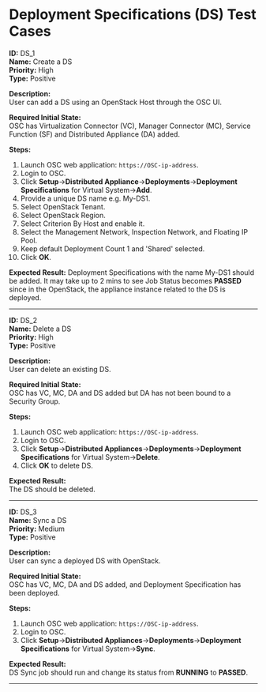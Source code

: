 # Deployment Specifications (DS) Test Cases

**ID:** DS_1  
**Name:** Create a DS  
**Priority:** High  
**Type:** Positive  

**Description:**  
User can add a DS using an OpenStack Host through the OSC UI.

**Required Initial State:**  
OSC has Virtualization Connector (VC), Manager Connector (MC), Service Function (SF) and Distributed Appliance (DA) added.

**Steps:**    
1. Launch OSC web application: ```https://OSC-ip-address```.  
2. Login to OSC.  
3. Click **Setup**->**Distributed Appliance**->**Deployments**->**Deployment Specifications** for Virtual System->**Add**.  
4. Provide a unique DS name e.g. My-DS1.  
5. Select OpenStack Tenant.  
6. Select OpenStack Region.  
7. Select Criterion By Host and enable it.  
8. Select the Management Network, Inspection Network, and Floating IP Pool.
9. Keep default Deployment Count 1 and 'Shared' selected.  
10. Click **OK**.  

**Expected Result:**
Deployment Specifications with the name My-DS1 should be added. It may take up to 2 mins to see Job Status becomes **PASSED** since in the OpenStack, the appliance instance related to the DS is deployed.  

****

**ID:** DS_2  
**Name:** Delete a DS  
**Priority:** High  
**Type:** Positive  

**Description:**  
User can delete an existing DS.

**Required Initial State:**  
OSC has VC, MC, DA and DS added but DA has not been bound to a Security Group.  

**Steps:**    
1. Launch OSC web application: ```https://OSC-ip-address```.  
2. Login to OSC.  
3. Click **Setup**->**Distributed Appliances**->**Deployments**->**Deployment Specifications** for Virtual System->**Delete**.  
4. Click **OK** to delete DS.  

**Expected Result:**  
The DS should be deleted.

****

**ID:** DS_3  
**Name:** Sync a DS  
**Priority:** Medium  
**Type:** Positive  

**Description:**  
User can sync a deployed DS with OpenStack.  

**Required Initial State:**  
OSC has VC, MC, DA and DS added, and Deployment Specification has been deployed.  

**Steps:**    
1. Launch OSC web application: ```https://OSC-ip-address```.  
2. Login to OSC.  
3. Click **Setup**->**Distributed Appliances**->**Deployments**->**Deployment Specifications** for Virtual System->**Sync**.  

**Expected Result:**  
DS Sync job should run and change its status from **RUNNING** to **PASSED**.  

****
